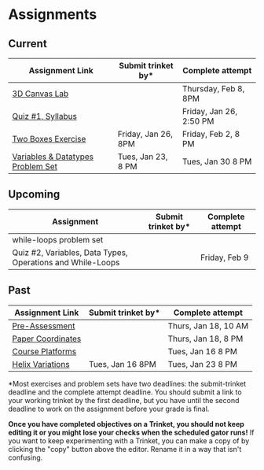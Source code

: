 # Assignments

## Current

| Assignment Link                                                                                                                      | Submit trinket by\* | Complete attempt        |
| ------------------------------------------------------------------------------------------------------------------------------------ | ------------------- | ----------------------- |
| [3D Canvas Lab](https://classroom.github.com/a/45BEsoro)                                                                             |                     | Thursday, Feb 8, 8PM    |
| [Quiz #1, Syllabus](https://docs.google.com/forms/d/e/1FAIpQLScanSjvjOR6N-Rf6yZ-pl0gq8Pm-xRVHQ2uahtVkvkKdG-eIg/viewform?usp=sf_link) |                     | Friday, Jan 26, 2:50 PM |
| [Two Boxes Exercise](https://classroom.github.com/a/87Sq-wos)                                                                        | Friday, Jan 26, 8PM | Friday, Feb 2, 8 PM     |
| [Variables & Datatypes Problem Set](https://classroom.github.com/a/UNxAOcxS)                                                         | Tues, Jan 23, 8 PM  | Tues, Jan 30 8 PM       |

## Upcoming

| Assignment                                                 | Submit trinket by\* | Complete attempt |
| ---------------------------------------------------------- | ------------------- | ---------------- |
| while-loops problem set                                    |                     |                  |
| Quiz #2, Variables, Data Types, Operations and While-Loops |                     | Friday, Feb 9    |

## Past

| Assignment Link                                                                                                                   | Submit trinket by\* | Complete attempt     |
| --------------------------------------------------------------------------------------------------------------------------------- | ------------------- | -------------------- |
| [Pre-Assessment](https://docs.google.com/forms/d/e/1FAIpQLSfI8_lGf7UB6HnVHs0JR19XtWAWmneT_HUIM1-ACb_C7mWakw/viewform?usp=sf_link) |                     | Thurs, Jan 18, 10 AM |
| [Paper Coordinates](https://classroom.github.com/a/tOox8MQP)                                                                      |                     | Thurs, Jan 18, 8 PM  |
| [Course Platforms](https://classroom.github.com/a/I_aPYXfe)                                                                       |                     | Tues, Jan 16 8 PM    |
| [Helix Variations](https://classroom.github.com/a/iYUubKEG)                                                                       | Tues, Jan 16 8PM    | Tues, Jan 23 8 PM    |

\*Most exercises and problem sets have two deadlines: the submit-trinket deadline and the complete attempt deadline. You should submit a link to your working trinket by the first deadline, but you have until the second deadline to work on the assignment before your grade is final.

**Once you have completed objectives on a Trinket, you should not keep editing it or you might lose your checks when the scheduled gator runs!** If you want to keep experimenting with a Trinket, you can make a copy of by clicking the "copy" button above the editor. Rename it in a way that isn't confusing.
